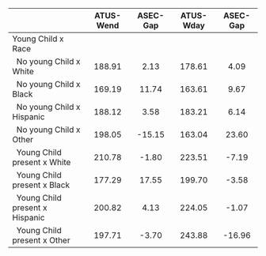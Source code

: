 
|                      |    ATUS-Wend |     ASEC-Gap |    ATUS-Wday |     ASEC-Gap |
| -------------------- | :----------: | :----------: | :----------: | :----------: |
| Young Child x Race   |              |              |              |              |
| &nbsp;&nbsp;No young Child x White |       188.91 |         2.13 |       178.61 |         4.09 |
| &nbsp;&nbsp;No young Child x Black |       169.19 |        11.74 |       163.61 |         9.67 |
| &nbsp;&nbsp;No young Child x Hispanic |       188.12 |         3.58 |       183.21 |         6.14 |
| &nbsp;&nbsp;No young Child x Other |       198.05 |       -15.15 |       163.04 |        23.60 |
| &nbsp;&nbsp;Young Child present x White |       210.78 |        -1.80 |       223.51 |        -7.19 |
| &nbsp;&nbsp;Young Child present x Black |       177.29 |        17.55 |       199.70 |        -3.58 |
| &nbsp;&nbsp;Young Child present x Hispanic |       200.82 |         4.13 |       224.05 |        -1.07 |
| &nbsp;&nbsp;Young Child present x Other |       197.71 |        -3.70 |       243.88 |       -16.96 |

